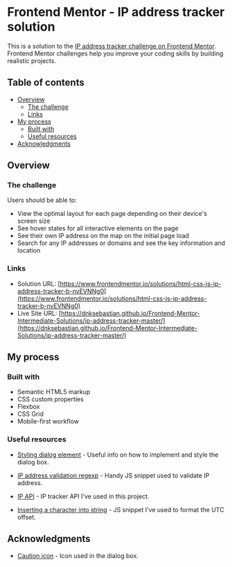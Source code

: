# Frontend Mentor - IP address tracker solution

This is a solution to the [IP address tracker challenge on Frontend Mentor](https://www.frontendmentor.io/challenges/ip-address-tracker-I8-0yYAH0). Frontend Mentor challenges help you improve your coding skills by building realistic projects. 

## Table of contents

- [Overview](#overview)
  - [The challenge](#the-challenge)
  - [Links](#links)
- [My process](#my-process)
  - [Built with](#built-with)
  - [Useful resources](#useful-resources)
- [Acknowledgments](#acknowledgments)


## Overview

### The challenge

Users should be able to:

- View the optimal layout for each page depending on their device's screen size
- See hover states for all interactive elements on the page
- See their own IP address on the map on the initial page load
- Search for any IP addresses or domains and see the key information and location

### Links

- Solution URL: [https://www.frontendmentor.io/solutions/html-css-js-ip-address-tracker-b-nvEVNNg0](https://www.frontendmentor.io/solutions/html-css-js-ip-address-tracker-b-nvEVNNg0)
- Live Site URL: [https://dnksebastian.github.io/Frontend-Mentor-Intermediate-Solutions/ip-address-tracker-master/](https://dnksebastian.github.io/Frontend-Mentor-Intermediate-Solutions/ip-address-tracker-master/)

## My process

### Built with

- Semantic HTML5 markup
- CSS custom properties
- Flexbox
- CSS Grid
- Mobile-first workflow

### Useful resources

- [Styling dialog element](https://css-tricks.com/how-to-implement-and-style-the-dialog-element/) - Useful info on how to implement and style the dialog box.

- [IP address validation regexp](https://www.w3resource.com/javascript/form/ip-address-validation.php) - Handy JS snippet used to validate IP address.

- [IP API](https://ipapi.co/) - IP tracker API I've used in this project.

- [Inserting a character into string](https://stackoverflow.com/a/53060314) - JS snippet I've used to format the UTC offset.


## Acknowledgments

- [Caution icon](https://uxwing.com/caution-icon/) - Icon used in the dialog box.

